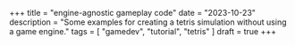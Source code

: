 +++
title = "engine-agnostic gameplay code"
date = "2023-10-23"
description = "Some examples for creating a tetris simulation without using a game engine."
tags = [
    "gamedev", "tutorial", "tetris"
]
draft = true
+++